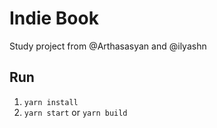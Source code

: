 # Indie Book
Study project from @Arthasasyan and @ilyashn

## Run
1. `yarn install`
2. `yarn start` or `yarn build`